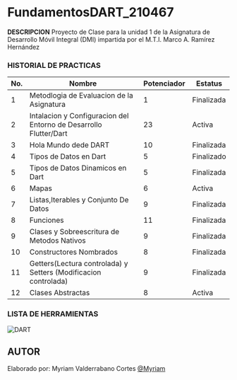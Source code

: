 # FundamentosDART_210467

**DESCRIPCION**
Proyecto de Clase para la unidad 1 de la Asignatura de Desarrollo Móvil Integral (DMI) impartida por el M.T.I. Marco A. Ramírez Hernández

### HISTORIAL DE PRACTICAS

|No.|Nombre|Potenciador|Estatus
|--|--|--|--|
|1|Metodlogia de Evaluacion de la Asignatura|1|Finalizada|
|2|Intalacion y Configuracion del Entorno de Desarrollo Flutter/Dart|23|Activa|
|3|Hola Mundo dede DART|10|Finalizada|
|4|Tipos de Datos en Dart|5|Finalizado|
|5|Tipos de Datos Dinamicos en Dart|5|Finalizada|
|6|Mapas|6|Activa|
|7|Listas,Iterables y Conjunto De Datos|9|Finalizada|
|8|Funciones|11|Finalizada|
|9|Clases y Sobreescritura de Metodos Nativos|9|Finalizada|
|10|Constructores Nombrados|8|Finalizada|
|11|Getters(Lectura controlada) y Setters (Modificacion controlada)|9|Finalizada|
|12|Clases Abstractas|8|Activa|

### LISTA DE HERRAMIENTAS
![DART](https://img.shields.io/badge/Dart-0175C2?style=for-the-badge&logo=dart&logoColor=white)

## AUTOR

Elaborado por: Myriam Valderrabano Cortes [@Myriam](https://github.com/MyriamValderrabano)
